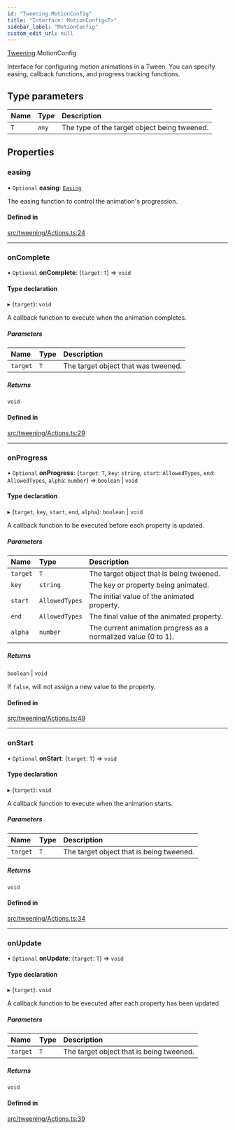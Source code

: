 ```yaml
---
id: "Tweening.MotionConfig"
title: "Interface: MotionConfig<T>"
sidebar_label: "MotionConfig"
custom_edit_url: null
---
```


[Tweening](../namespaces/Tweening.md).MotionConfig

Interface for configuring motion animations in a Tween.
You can specify easing, callback functions, and progress tracking functions.

## Type parameters

| Name | Type | Description |
| :------ | :------ | :------ |
| `T` | `any` | The type of the target object being tweened. |

## Properties

### easing

• `Optional` **easing**: [`Easing`](../namespaces/Tweening.md#easing)

The easing function to control the animation's progression.

#### Defined in

[src/tweening/Actions.ts:24](https://github.com/agargaro/three.ez/blob/ddf86ba/src/tweening/Actions.ts#L24)

___

### onComplete

• `Optional` **onComplete**: (`target`: `T`) => `void`

#### Type declaration

▸ (`target`): `void`

A callback function to execute when the animation completes.

##### Parameters

| Name | Type | Description |
| :------ | :------ | :------ |
| `target` | `T` | The target object that was tweened. |

##### Returns

`void`

#### Defined in

[src/tweening/Actions.ts:29](https://github.com/agargaro/three.ez/blob/ddf86ba/src/tweening/Actions.ts#L29)

___

### onProgress

• `Optional` **onProgress**: (`target`: `T`, `key`: `string`, `start`: `AllowedTypes`, `end`: `AllowedTypes`, `alpha`: `number`) => `boolean` \| `void`

#### Type declaration

▸ (`target`, `key`, `start`, `end`, `alpha`): `boolean` \| `void`

A callback function to be executed before each property is updated.

##### Parameters

| Name | Type | Description |
| :------ | :------ | :------ |
| `target` | `T` | The target object that is being tweened. |
| `key` | `string` | The key or property being animated. |
| `start` | `AllowedTypes` | The initial value of the animated property. |
| `end` | `AllowedTypes` | The final value of the animated property. |
| `alpha` | `number` | The current animation progress as a normalized value (0 to 1). |

##### Returns

`boolean` \| `void`

If `false`, will not assign a new value to the property.

#### Defined in

[src/tweening/Actions.ts:49](https://github.com/agargaro/three.ez/blob/ddf86ba/src/tweening/Actions.ts#L49)

___

### onStart

• `Optional` **onStart**: (`target`: `T`) => `void`

#### Type declaration

▸ (`target`): `void`

A callback function to execute when the animation starts.

##### Parameters

| Name | Type | Description |
| :------ | :------ | :------ |
| `target` | `T` | The target object that is being tweened. |

##### Returns

`void`

#### Defined in

[src/tweening/Actions.ts:34](https://github.com/agargaro/three.ez/blob/ddf86ba/src/tweening/Actions.ts#L34)

___

### onUpdate

• `Optional` **onUpdate**: (`target`: `T`) => `void`

#### Type declaration

▸ (`target`): `void`

A callback function to be executed after each property has been updated.

##### Parameters

| Name | Type | Description |
| :------ | :------ | :------ |
| `target` | `T` | The target object that is being tweened. |

##### Returns

`void`

#### Defined in

[src/tweening/Actions.ts:39](https://github.com/agargaro/three.ez/blob/ddf86ba/src/tweening/Actions.ts#L39)
